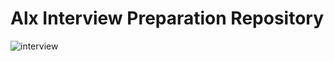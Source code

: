 # Alx Interview Preparation Repository

![interview](https://cdn.prod.website-files.com/62e8d2ea218fb738666892cd/62ff6207aa1e878215610402_Top%20interview%20questions%20for%20backend%20developers-p-1600.jpg)
